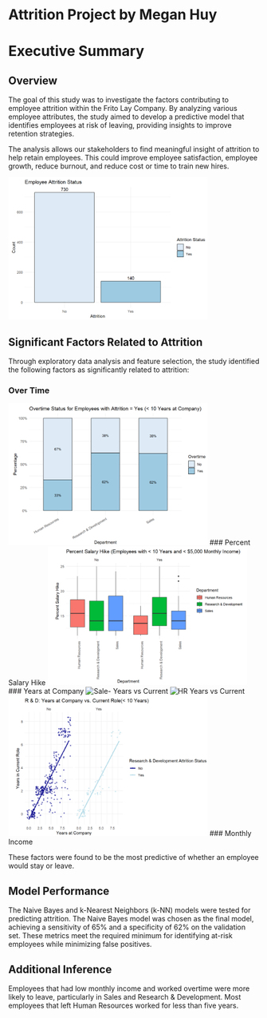 # Attrition Project by Megan Huy
# Executive Summary

## Overview
The goal of this study was to investigate the factors contributing to employee attrition within the Frito Lay Company. By analyzing various employee attributes, the study aimed to develop a predictive model that identifies employees at risk of leaving, providing insights to improve retention strategies.

The analysis allows our stakeholders to find meaningful insight of attrition to help retain employees. This could improve employee satisfaction, employee growth, reduce burnout, and reduce cost or time to train new hires.

<img src="Images/Status.png" alt="Status" width="400"/>

## Significant Factors Related to Attrition
Through exploratory data analysis and feature selection, the study identified the following factors as significantly related to attrition:
### Over Time
<img src="Images/Overtime Status - Yes.png" alt="Overtime Status - Yes" width="400"/>
### Percent Salary Hike
<img src="Images/Box Plot.png" alt="Box Plot" width="400"/>
### Years at Company
<img src="Images/Sale- Years vs Current.png" alt="Sale- Years vs Current" width="400"/> <img src="Images/HR Years vs Current.png" alt="HR Years vs Current" width="400"/> <img src="Images/Years vs Current R & d.png" alt="Years vs Current R & d" width="400"/>
### Monthly Income

These factors were found to be the most predictive of whether an employee would stay or leave.

## Model Performance
The Naive Bayes and k-Nearest Neighbors (k-NN) models were tested for predicting attrition. The Naive Bayes model was chosen as the final model, achieving a sensitivity of 65% and a specificity of 62% on the validation set. These metrics meet the required minimum for identifying at-risk employees while minimizing false positives.

## Additional Inference
Employees that had low monthly income and worked overtime were more likely to leave, particularly in Sales and Research & Development. Most employees that left Human Resources worked for less than five years.
